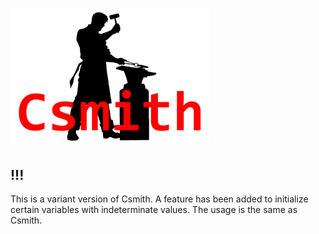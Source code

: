 # ![](./csmith.png)

## !!!

This is a variant version of Csmith. A feature has been added to initialize certain variables with indeterminate values. The usage is the same as Csmith.